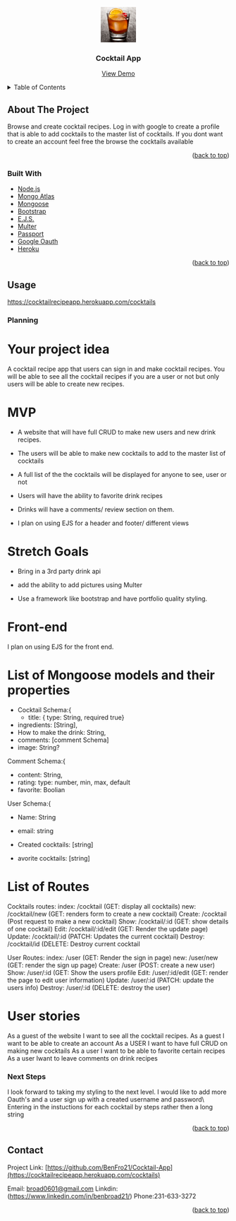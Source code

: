 <div id="top"></div>
<!--
*** Thanks for checking out the Best-README-Template. If you have a suggestion
*** that would make this better, please fork the repo and create a pull request
*** or simply open an issue with the tag "enhancement".
*** Don't forget to give the project a star!
*** Thanks again! Now go create something AMAZING! :D
-->



<!-- PROJECT SHIELDS -->
<!--
*** I'm using markdown "reference style" links for readability.
*** Reference links are enclosed in brackets [ ] instead of parentheses ( ).
*** See the bottom of this document for the declaration of the reference variables
*** for contributors-url, forks-url, etc. This is an optional, concise syntax you may use.
*** https://www.markdownguide.org/basic-syntax/#reference-style-links
-->



<!-- PROJECT LOGO -->
<br />
<div align="center">
  <a href="https://cocktailrecipeapp.herokuapp.com/cocktails">
    <img src="./imgReadMe/Old Fashion.jpg" alt="Logo" width="80" height="80">
  </a>

<h3 align="center">Cocktail App</h3>

  <p align="center">
    <a href="[https://github.com/BenFro21/Cocktail-App](https://cocktailrecipeapp.herokuapp.com/cocktails)">View Demo</a> 
  </p>
</div>



<!-- TABLE OF CONTENTS -->
<details>
  <summary>Table of Contents</summary>
  <ol>
    <li>
      <a href="#about-the-project">About The Project</a>
      <ul>
        <li><a href="#built-with">Built With</a></li>
      </ul>
    </li>
    <li><a href="#Usage">Usage</a></li>
    <li><a href="#Planning">Planning</a></li>
    <li><a href="#Next steps">Next Steps</a></li>
    <li><a href="#Contact">Contact</a></li>
  </ol>
</details>



<!-- ABOUT THE PROJECT -->
## About The Project
Browse and create cocktail recipes. Log in with google to create a profile that is able to add cocktails to the master list of cocktails. If you dont want to create an account feel free the browse the cocktails available


<p align="right">(<a href="#top">back to top</a>)</p>



### Built With

* [Node.js](https://nodejs.org/en/)
* [Mongo Atlas](https://cloud.mongodb.com/)
* [Mongoose](https://mongoosejs.com/docs/api.html)
* [Bootstrap](https://getbootstrap.com)
* [E.J.S.](https://ejs.co/)
* [Multer](https://www.npmjs.com/package/multer)
* [Passport](https://www.passportjs.org/docs/)
* [Google Oauth](https://developers.google.com/identity/protocols/oauth2)
* [Heroku](https://dashboard.heroku.com/apps)

<p align="right">(<a href="#top">back to top</a>)</p>



<!-- GETTING STARTED -->
## Usage
https://cocktailrecipeapp.herokuapp.com/cocktails


### Planning
# Your project idea
  A cocktail recipe app that users can sign in and make cocktail recipes. You will be able to see all the cocktail recipes if you are a user or not but only users will be able to create new recipes.

# MVP
* A website that will have full CRUD to make new users and new drink recipes.
* The users will be able to make new cocktails to add to the master list of cocktails

* A full list of the the cocktails will be displayed for anyone to see, user or not

* Users will have the ability to favorite drink recipes

* Drinks will have a comments/ review section on them.

* I plan on using EJS for a header and footer/ different views

# Stretch Goals

* Bring in a 3rd party drink api

* add the ability to add pictures using Multer

* Use a framework like bootstrap and have portfolio quality styling.

# Front-end
I plan on using EJS for the front end.

# List of Mongoose models and their properties
* Cocktail Schema:{
  * title: { type: String, required true}
* ingredients: [String],
* How to make the drink: String,
* comments: [comment Schema]
* image: String?

Comment Schema:{
  * content: String,
* rating: type: number, min, max, default
* favorite: Boolian

User Schema:{
  * Name: String
* email: string
* Created cocktails: [string]

* avorite cocktails: [string]

# List of Routes
Cocktails routes:
index: /cocktail (GET: display all cocktails)
new: /cocktail/new (GET: renders form to create a new cocktail)
Create: /cocktail (Post request to make a new cocktail)
Show: /cocktail/:id (GET: show details of one cocktail)
Edit: /cocktail/:id/edit (GET: Render the update page)
Update: /cocktail/:id (PATCH: Updates the current cocktail)
Destroy: /cocktail/id (DELETE: Destroy current cocktail

User Routes:
index: /user (GET: Render the sign in page)
new: /user/new (GET: render the sign up page)
Create: /user (POST: create a new user)
Show: /user/:id (GET: Show the users profile
Edit: /user/:id/edit (GET: render the page to edit user information)
Update: /user/:id (PATCH: update the users info)
Destroy: /user/:id (DELETE: destroy the user)

# User stories
As a guest of the website I want to see all the cocktail recipes.
As a guest I want to be able to create an account
As a USER I want to have full CRUD on making new cocktails
As a user I want to be able to favorite certain recipes
As a user Iwant to leave comments on drink recipes

### Next Steps
<p>
I look forward to taking my styling to the next level. 
I would like to add more Oauth's and a user sign up with a created username and password\
Entering in the instuctions for each cocktail by steps rather then a long string 

</p>



<p align="right">(<a href="#top">back to top</a>)</p>

<!-- CONTACT -->
## Contact

Project Link: [https://github.com/BenFro21/Cocktail-App](https://cocktailrecipeapp.herokuapp.com/cocktails)

Email: broad0601@gmail.com
Linkdin: (https://www.linkedin.com/in/benbroad21/)
Phone:231-633-3272

<p align="right">(<a href="#top">back to top</a>)</p>





<!-- MARKDOWN LINKS & IMAGES -->
<!-- https://www.markdownguide.org/basic-syntax/#reference-style-links -->
[contributors-shield]: https://img.shields.io/github/contributors/BenFro21/Cocktail-App.svg?style=for-the-badge
[contributors-url]: https://github.com/BenFro21/Cocktail-App/graphs/contributors
[forks-shield]: https://img.shields.io/github/forks/BenFro21/Cocktail-App.svg?style=for-the-badge
[forks-url]: https://github.com/BenFro21/Cocktail-App/network/members
[stars-shield]: https://img.shields.io/github/stars/BenFro21/Cocktail-App.svg?style=for-the-badge
[stars-url]: https://github.com/BenFro21/Cocktail-App/stargazers
[issues-shield]: https://img.shields.io/github/issues/BenFro21/Cocktail-App.svg?style=for-the-badge
[issues-url]: https://github.com/BenFro21/Cocktail-App/issues
[license-shield]: https://img.shields.io/github/license/BenFro21/Cocktail-App.svg?style=for-the-badge
[license-url]: https://github.com/BenFro21/Cocktail-App/blob/master/LICENSE.txt
[linkedin-shield]: https://img.shields.io/badge/-LinkedIn-black.svg?style=for-the-badge&logo=linkedin&colorB=555
[linkedin-url]: https://linkedin.com/in/linkedin_username
[product-screenshot]: images/screenshot.png
